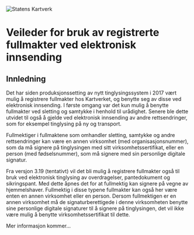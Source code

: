 ![Statens Kartverk](https://github.com/kartverket/etinglysing-systembeskrivelse/blob/master/doc/kartverket.png)


# Veileder for bruk av registrerte fullmakter ved elektronisk innsending


## Innledning
Det har siden produksjonssetting av nytt tinglysingssystem i 2017 vært mulig å registrere fullmakter hos Kartverket, og benytte seg av disse ved elektronisk 
innsending. I første omgang var det kun mulig å benytte fullmakter ved sletting og samtykke i henhold til urådighet. Senere ble dette utvidet til også å gjelde 
ved elektronisk innsending av andre rettsendringer, som for eksempel tinglysing på ny og transport.

Fullmektiger i fullmaktene som omhandler sletting, samtykke og andre rettsendringer kan være en annen virksomhet (med organisasjonsnummer), som da må signere på 
tinglysingen med sitt virksomhetssertifikat, eller en person (med fødselsnummer), som må signere med sin personlige digitale signatur.

Fra versjon 3.19 (tentativt) vil det bli mulig å registrere fullmakter også til bruk ved elektronisk tinglysing av overdragelser, pantedokument og sikringspant. 
Med dette åpnes det for at fullmektig kan signere på vegne av hjemmelshaver. Fullmektig i disse typene fullmakter kan også her være enten en annen virksomhet eller 
en person. Dersom fullmektigen er en annen virksomhet må de signaturberettigede i denne virksomheten benytte sine personlige digitale signaturer til å signere på 
tinglysingen, det vil ikke være mulig å benytte virksomhetssertifikat til dette.

Mer informasjon kommer...